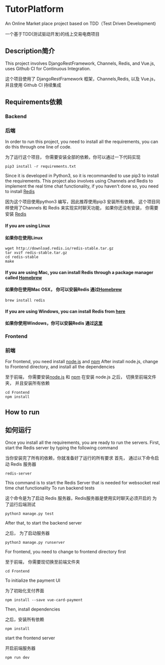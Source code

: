 # TutorPlatform

An Online Market place project based on TDD（Test Driven Development)

一个基于TDD(测试驱动开发)的线上交易电商项目 

## Description简介
This project involves DjangoRestFramework, Channels, Redis, and Vue.js, uses Github CI for Continuous Integration.

这个项目使用了 DjangoRestFramework 框架，Channels,Redis, 以及 Vue.js， 并且使用 Github CI 持续集成
## Requirements依赖
### Backend
### 后端
In order to run this project, you need to install all the requirements, you can do this through one line of code.

为了运行这个项目， 你需要安装全部的依赖，你可以通过一下代码实现
```
pip3 install -r requirements.txt
```

Since it is developed in Python3, so it is recommanded to use pip3 to install the requirements.
This project also involves using Channels and Redis to implement the real time chat functionality, if you haven't done so, you need to install [Redis](https://redis.io/)

因为这个项目使用python3 编写，因此推荐使用pip3 安装所有依赖。
这个项目同样使用了Channels 和 Redis 来实现实时聊天功能， 如果你还没有安装， 你需要安装 [Redis](https://redis.io/)
#### If you are using Linux

#### 如果你在使用Linux
```
wget http://download.redis.io/redis-stable.tar.gz
tar xvzf redis-stable.tar.gz
cd redis-stable
make
```
#### If you are using Mac, you can install Redis through a package manager called [Homebrew](https://brew.sh/)
#### 如果你在使用Mac OSX， 你可以安装Redis 通过[Homebrew](https://brew.sh/)
```
brew install redis
```
#### If you are using Windows, you can install Redis from [here](https://github.com/dmajkic/redis/downloads)
#### 如果你使用Windows，你可以安装Redis 通过[这里](https://github.com/dmajkic/redis/downloads)
### Frontend
### 前端
For frontend, you need install [node.js](https://nodejs.org/en/) and [npm](https://www.npmjs.com/)
After install node.js, change to Frontend directory, and install all the dependencies

至于前端， 你需要安装[node.js](https://nodejs.org/en/) 和 [npm](https://www.npmjs.com/)
在安装 node.js 之后， 切换至前端文件夹， 并且安装所有依赖
```
cd Frontend
npm install
```

## How to run
## 如何运行
Once you install all the requirements, you are ready to run the servers.
First, start the Redis server by typing the following command 

当你安装完了所有的依赖，你就准备好了运行的所有要求
首先， 通过以下命令启动 Redis 服务器
```
redis-server
```
This command is to start the Redis Server that is needed for websocket real time chat functionality
To run backend tests

这个命令是为了启动 Redis 服务器，Redis服务器是使用实时聊天必须开启的
为了运行后端测试
```
python3 manage.py test
```
After that, to start the backend server

之后， 为了启动服务器
```
python3 manage.py runserver
```
For frontend, you need to change to frontend directory first

至于前端， 你需要现切换至前端文件夹
```
cd Frontend
```
To initialize the payment UI

为了初始化支付界面

```
npm install --save vue-card-payment
```

Then, install dependencies

之后，安装所有依赖
```
npm install
```
start the frontend server

开启前端服务器
```
npm run dev
```
